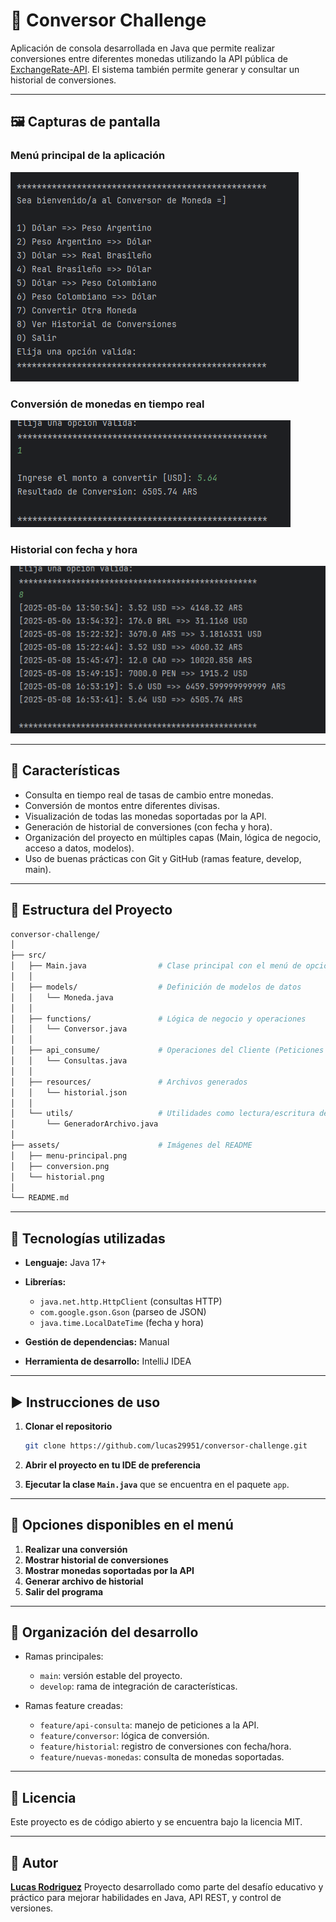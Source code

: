 # 💱 Conversor Challenge

Aplicación de consola desarrollada en Java que permite realizar conversiones entre diferentes monedas utilizando la API pública de [ExchangeRate-API](https://www.exchangerate-api.com/). El sistema también permite generar y consultar un historial de conversiones.

---

## 🖼️ Capturas de pantalla

### Menú principal de la aplicación
![Menú principal](assets/menu-principal.png)

### Conversión de monedas en tiempo real
![Conversión](assets/conversion.png)

### Historial con fecha y hora
![Historial](assets/historial.png)

---

## 🧾 Características

- Consulta en tiempo real de tasas de cambio entre monedas.
- Conversión de montos entre diferentes divisas.
- Visualización de todas las monedas soportadas por la API.
- Generación de historial de conversiones (con fecha y hora).
- Organización del proyecto en múltiples capas (Main, lógica de negocio, acceso a datos, modelos).
- Uso de buenas prácticas con Git y GitHub (ramas feature, develop, main).

---

## 📂 Estructura del Proyecto

```bash
conversor-challenge/
│
├── src/
│   ├── Main.java                # Clase principal con el menú de opciones
│   │
│   ├── models/                  # Definición de modelos de datos
│   │   └── Moneda.java
│   │
│   ├── functions/               # Lógica de negocio y operaciones
│   │   └── Conversor.java
│   │
│   ├── api_consume/             # Operaciones del Cliente (Peticiones y Manejo de Respuestas)
│   │   └── Consultas.java
│   │
│   ├── resources/               # Archivos generados
│   │   └── historial.json
│   │
│   └── utils/                   # Utilidades como lectura/escritura de archivos
│       └── GeneradorArchivo.java
│
├── assets/                      # Imágenes del README
│   ├── menu-principal.png
│   ├── conversion.png
│   └── historial.png
│
└── README.md
````

---

## 📌 Tecnologías utilizadas

* **Lenguaje:** Java 17+
* **Librerías:**

    * `java.net.http.HttpClient` (consultas HTTP)
    * `com.google.gson.Gson` (parseo de JSON)
    * `java.time.LocalDateTime` (fecha y hora)
* **Gestión de dependencias:** Manual
* **Herramienta de desarrollo:** IntelliJ IDEA

---

## ▶️ Instrucciones de uso

1. **Clonar el repositorio**

   ```bash
   git clone https://github.com/lucas29951/conversor-challenge.git
   ```

2. **Abrir el proyecto en tu IDE de preferencia**

3. **Ejecutar la clase `Main.java`** que se encuentra en el paquete `app`.

---

## 🔎 Opciones disponibles en el menú

1. **Realizar una conversión**
2. **Mostrar historial de conversiones**
3. **Mostrar monedas soportadas por la API**
4. **Generar archivo de historial**
5. **Salir del programa**

---

## 🧠 Organización del desarrollo

* Ramas principales:

    * `main`: versión estable del proyecto.
    * `develop`: rama de integración de características.
* Ramas feature creadas:

    * `feature/api-consulta`: manejo de peticiones a la API.
    * `feature/conversor`: lógica de conversión.
    * `feature/historial`: registro de conversiones con fecha/hora.
    * `feature/nuevas-monedas`: consulta de monedas soportadas.

---

## 📘 Licencia

Este proyecto es de código abierto y se encuentra bajo la licencia MIT.

---

## 🙌 Autor

**[Lucas Rodriguez](https://github.com/lucas29951)**
Proyecto desarrollado como parte del desafío educativo y práctico para mejorar habilidades en Java, API REST, y control de versiones.

